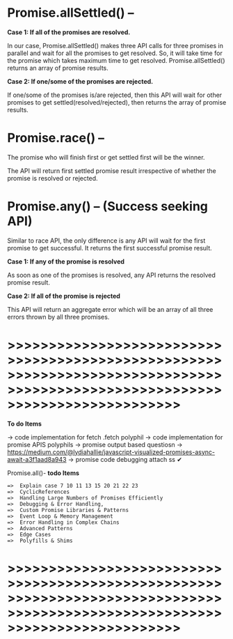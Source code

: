 # Promise.allSettled(<Iterable>) –

**Case 1: If all of the promises are resolved.**

In our case, Promise.allSettled() makes three API calls for three promises in parallel and wait for all the promises to get resolved. So, it will take time for the promise which takes maximum time to get resolved. Promise.allSettled() returns an array of promise results.


**Case 2: If one/some of the promises are rejected.**

If one/some of the promises is/are rejected, then this API will wait for other promises to get settled(resolved/rejected), then returns the array of promise results.

 
# Promise.race(<Iterable>) –

The promise who will finish first or get settled first will be the winner. 

The API will return first settled promise result irrespective of whether the promise is resolved or rejected.


# Promise.any(<Iterable>) – (Success seeking API)

Similar to race API, the only difference is any API will wait for the first promise to get successful. It returns the first successful promise result.

**Case 1: If any of the promise is resolved** 

As soon as one of the promises is resolved, any API returns the resolved promise result.

 
**Case 2: If all of the promise is rejected**

This API will return an aggregate error which will be an array of all three errors thrown by all three promises.

 
# >>>>>>>>>>>>>>>>>>>>>>>>>>>>>>>>>>>>>>>>>>>>>>>>>>>>>>>>>>>>>>>>>>>>>>>>>>>>>>>>>>>>>>>>>>>>>>>>>>>>>>>>>>>>>>>>>>>>>>>>>>>>>

 **To do Items**

 -> code implementation for fetch .fetch polyphil
-> code implementation for promise APIS polyphils 
-> promise output based questiosn 
-> https://medium.com/@lydiahallie/javascript-visualized-promises-async-await-a3f1aad8a943
-> promise code debugging 
attach ss
✔

Promise.all()- **todo Items**

    =>  Explain case 7 10 11 13 15 20 21 22 23 
    =>  CyclicReferences 
    =>  Handling Large Numbers of Promises Efficiently  
    =>  Debugging & Error Handling,  
    =>  Custom Promise Libraries & Patterns
    =>  Event Loop & Memory Management
    =>  Error Handling in Complex Chains
    =>  Advanced Patterns
    =>  Edge Cases
    =>  Polyfills & Shims 

# >>>>>>>>>>>>>>>>>>>>>>>>>>>>>>>>>>>>>>>>>>>>>>>>>>>>>>>>>>>>>>>>>>>>>>>>>>>>>>>>>>>>>>>>>>>>>>>>>>>>>>>>>>>>>>>>>>>>>>>>>>>>>
